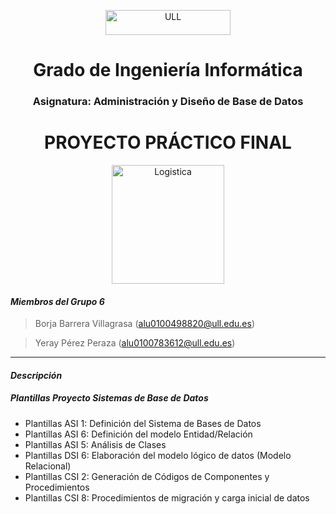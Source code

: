 <p align="Center">
<img src="http://www.storeproject.eu/wordpress/wp-content/uploads/2014/02/ULL-logo.png" title="ULL" width="200" height="40">
</p>
<h1 align="Center">
Grado de Ingeniería Informática
</h1>
<h3 align="Center">
Asignatura: Administración y Diseño de Base de Datos
</h3>
<h1 align="Center">
PROYECTO PRÁCTICO FINAL
</h1>
<p align="Center">
<img src="http://promotional.lunacreativa.com/wp-content/uploads/2015/02/im-log.png" title="Logistica" width="180" height="190">
</p>



#### *Miembros del Grupo 6*

> Borja Barrera Villagrasa (alu0100498820@ull.edu.es)

> Yeray Pérez Peraza (alu0100783612@ull.edu.es)

---
#### *Descripción*

##### Plantillas Proyecto Sistemas de Base de Datos
+ Plantillas ASI 1: Definición del Sistema de Bases de Datos
+ Plantillas ASI 6: Definición del modelo Entidad/Relación
+ Plantillas ASI 5: Análisis de Clases
+ Plantillas DSI 6: Elaboración del modelo lógico de datos (Modelo Relacional)
+ Plantillas CSI 2: Generación de Códigos de Componentes y Procedimientos
+ Plantillas CSI 8: Procedimientos de migración y carga inicial de datos
